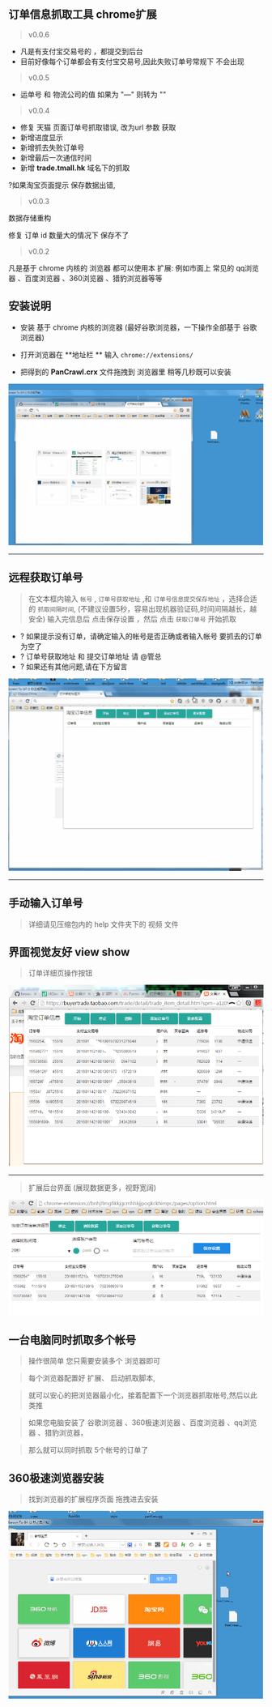 ## 订单信息抓取工具  chrome扩展

>v0.0.6

- 凡是有支付宝交易号的 ，都提交到后台
- 目前好像每个订单都会有支付宝交易号,因此失败订单号常规下 不会出现


>v0.0.5

- 运单号 和 物流公司的值 如果为 "—" 则转为 ""



>v0.0.4

- 修复 天猫 页面订单号抓取错误, 改为url 参数 获取
- 新增进度显示
- 新增抓去失败订单号
- 新增最后一次通信时间
- 新增 **trade.tmall.hk** 域名下的抓取


?如果淘宝页面提示 保存数据出错,


>v0.0.3

数据存储重构

修复 订单 id 数量大的情况下 保存不了


>v0.0.2

凡是基于 chrome 内核的 浏览器 都可以使用本 扩展: 例如市面上 常见的  qq浏览器 、百度浏览器 、360浏览器 、猎豹浏览器等等



## 安装说明

- 安装 基于 chrome 内核的浏览器 (最好谷歌浏览器，一下操作全部基于 谷歌浏览器)

- 打开浏览器在 **地址栏 ** 输入 `chrome://extensions/`

- 把得到的 **PanCrawl.crx** 文件拖拽到 浏览器里 稍等几秒既可以安装


![](./help/PanCrawlHelp.gif)


---

## 远程获取订单号

> 在文本框内输入 `帐号` , `订单号获取地址` ,和 `订单号信息提交保存地址` ，选择合适的 `抓取间隔时间`,
> (不建议设置5秒，容易出现机器验证码,时间间隔越长，越安全)
> 输入完信息后 点击保存设置 ，然后 点击 `获取订单号` 开始抓取

- ? 如果提示没有订单，请确定输入的帐号是否正确或者输入帐号 要抓去的订单为空了
- ? 订单号获取地址 和 提交订单地址 请 @管总
- ? 如果还有其他问题,请在下方留言

![](./help/caozuo.gif)

---

## 手动输入订单号

> 详细请见压缩包内的 help 文件夹下的 视频 文件


## 界面视觉友好 view show


>订单详细页操作按钮

![](./help/po.png)



---



>扩展后台界面 (展现数据更多，视野宽阔)


![](./help/more.png)






## 一台电脑同时抓取多个帐号

> 操作很简单 您只需要安装多个 浏览器即可

> 每个浏览器配置好 扩展、 启动抓取脚本,

> 就可以安心的把浏览器最小化，接着配置下一个浏览器抓取帐号,然后以此类推

> 如果您电脑安装了 谷歌浏览器 、360极速浏览器 、百度浏览器 、qq浏览器 、猎豹浏览器，

> 那么就可以同时抓取 5个帐号的订单了


## 360极速浏览器安装

> 找到浏览器的扩展程序页面 拖拽进去安装

![](./help/360chrome.gif)



